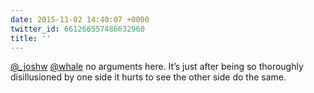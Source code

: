 ```yaml
---
date: 2015-11-02 14:40:07 +0000
twitter_id: 661266557486632960
title: ''
---
```


<!-- Tweet at https://twitter.com/statuses/661266146398593024 is either deleted or protected. -->

[@_joshw](https://twitter.com/_joshw) [@whale](https://twitter.com/whale) no arguments here. It’s just after being so thoroughly disillusioned by one side it hurts to see the other side do the same.

